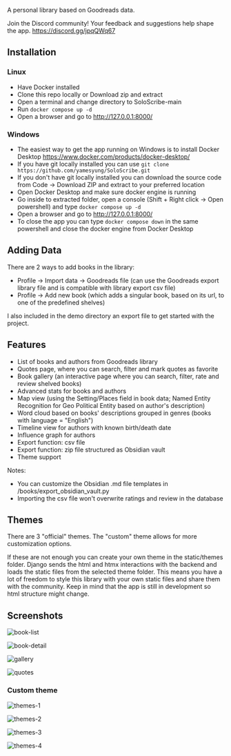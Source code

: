 A personal library based on Goodreads data.

Join the Discord community!
Your feedback and suggestions help shape the app.
https://discord.gg/jpqQWq67

## Installation

### Linux

- Have Docker installed
- Clone this repo locally or Download zip and extract
- Open a terminal and change directory to SoloScribe-main
- Run `docker compose up -d`
- Open a browser and go to http://127.0.0.1:8000/

### Windows

- The easiest way to get the app running on Windows is to install Docker Desktop 
https://www.docker.com/products/docker-desktop/
- If you have git locally installed you can use `git clone https://github.com/yamesyung/SoloScribe.git`
- If you don't have git locally installed you can download the source code from Code -> Download ZIP and extract to your preferred location
- Open Docker Desktop and make sure docker engine is running
- Go inside to extracted folder, open a console (Shift + Right click -> Open powershell) and type `docker compose up -d`
- Open a browser and go to http://127.0.0.1:8000/
- To close the app you can type `docker compose down` in the same powershell and close the docker engine from Docker Desktop


## Adding Data
There are 2 ways to add books in the library:
- Profile -> Import data -> Goodreads file (can use the Goodreads export library file and is compatible with library export csv file)
- Profile -> Add new book (which adds a singular book, based on its url, to one of the predefined shelves)

I also included in the demo directory an export file to get started with the project.

## Features

- List of books and authors from Goodreads library
- Quotes page, where you can search, filter and mark quotes as favorite
- Book gallery (an interactive page where you can search, filter, rate and review shelved books)
- Advanced stats for books and authors
- Map view (using the Setting/Places field in book data; Named Entity Recognition for Geo Political Entity based on author's description)
- Word cloud based on books' descriptions grouped in genres (books with language = "English")
- Timeline view for authors with known birth/death date
- Influence graph for authors
- Export function: csv file
- Export function: zip file structured as Obsidian vault
- Theme support

Notes:
- You can customize the Obsidian .md file templates in /books/export_obsidian_vault.py
- Importing the csv file won't overwrite ratings and review in the database

## Themes

There are 3 "official" themes. 
The "custom" theme allows for more customization options.

If these are not enough you can create your own theme in the static/themes folder.
Django sends the html and htmx interactions with the backend and loads the static files from the selected theme folder.
This means you have a lot of freedom to style this library with your own static files and share them with the community.
Keep in mind that the app is still in development so html structure might change.

## Screenshots
![book-list](https://github.com/user-attachments/assets/b829cd82-7dc7-4986-838d-079b59d41eb6)

![book-detail](https://github.com/user-attachments/assets/784c2384-b81a-4bea-be0b-d5c751903b61)

![gallery](https://github.com/user-attachments/assets/5fffb53b-61f0-4607-b7d9-fe7f6cae00bb)

![quotes](https://github.com/user-attachments/assets/caff7064-48ad-44a6-9f04-f0246a268b84)

### Custom theme
![themes-1](https://github.com/user-attachments/assets/6f6a12f9-fb33-48a1-ae4f-54674eb82c8a)

![themes-2](https://github.com/user-attachments/assets/a960cc8c-ed3c-4585-8cea-c95009414a15)

![themes-3](https://github.com/user-attachments/assets/eb03d66f-c98f-466f-b1f1-23c1879e13e9)

![themes-4](https://github.com/user-attachments/assets/e056e3fa-1493-40b7-b3b0-b4c4ea661f0b)
